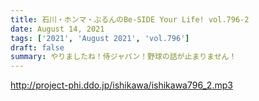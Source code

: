 ```yaml
---
title: 石川・ホンマ・ぶるんのBe-SIDE Your Life! vol.796-2
date: August 14, 2021
tags: ['2021', 'August 2021', 'vol.796']
draft: false
summary: やりましたね！侍ジャパン！野球の話が止まりません！
---
```


http://project-phi.ddo.jp/ishikawa/ishikawa796_2.mp3
